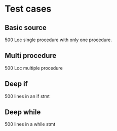 # Test cases

## Basic source
500 Loc single procedure with only one procedure.

## Multi procedure
500 Loc multiple procedure 

## Deep if
500 lines in an if stmt

## Deep while

500 lines in a while stmt